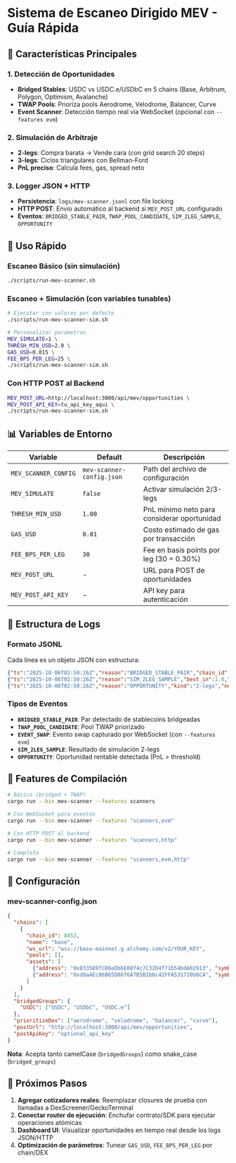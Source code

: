 # Sistema de Escaneo Dirigido MEV - Guía Rápida

## 🎯 Características Principales

### 1. Detección de Oportunidades
- **Bridged Stables**: USDC vs USDC.e/USDbC en 5 chains (Base, Arbitrum, Polygon, Optimism, Avalanche)
- **TWAP Pools**: Prioriza pools Aerodrome, Velodrome, Balancer, Curve
- **Event Scanner**: Detección tiempo real vía WebSocket (opcional con `--features evm`)

### 2. Simulación de Arbitraje
- **2-legs**: Compra barata → Vende cara (con grid search 20 steps)
- **3-legs**: Ciclos triangulares con Bellman-Ford
- **PnL preciso**: Calcula fees, gas, spread neto

### 3. Logger JSON + HTTP
- **Persistencia**: `logs/mev-scanner.jsonl` con file locking
- **HTTP POST**: Envío automático al backend si `MEV_POST_URL` configurado
- **Eventos**: `BRIDGED_STABLE_PAIR`, `TWAP_POOL_CANDIDATE`, `SIM_2LEG_SAMPLE`, `OPPORTUNITY`

## 🚀 Uso Rápido

### Escaneo Básico (sin simulación)
```bash
./scripts/run-mev-scanner.sh
```

### Escaneo + Simulación (con variables tunables)
```bash
# Ejecutar con valores por defecto
./scripts/run-mev-scanner-sim.sh

# Personalizar parámetros
MEV_SIMULATE=1 \
THRESH_MIN_USD=2.0 \
GAS_USD=0.015 \
FEE_BPS_PER_LEG=25 \
./scripts/run-mev-scanner-sim.sh
```

### Con HTTP POST al Backend
```bash
MEV_POST_URL=http://localhost:3000/api/mev/opportunities \
MEV_POST_API_KEY=tu_api_key_aqui \
./scripts/run-mev-scanner-sim.sh
```

## 📊 Variables de Entorno

| Variable | Default | Descripción |
|----------|---------|-------------|
| `MEV_SCANNER_CONFIG` | `mev-scanner-config.json` | Path del archivo de configuración |
| `MEV_SIMULATE` | `false` | Activar simulación 2/3-legs |
| `THRESH_MIN_USD` | `1.00` | PnL mínimo neto para considerar oportunidad |
| `GAS_USD` | `0.01` | Costo estimado de gas por transacción |
| `FEE_BPS_PER_LEG` | `30` | Fee en basis points por leg (30 = 0.30%) |
| `MEV_POST_URL` | - | URL para POST de oportunidades |
| `MEV_POST_API_KEY` | - | API key para autenticación |

## 📁 Estructura de Logs

### Formato JSONL
Cada línea es un objeto JSON con estructura:
```json
{"ts":"2025-10-06T02:50:26Z","reason":"BRIDGED_STABLE_PAIR","chain_id":8453,"a":"0x833...","b":"0xd9a..."}
{"ts":"2025-10-06T02:50:26Z","reason":"SIM_2LEG_SAMPLE","best_in":1.0,"pnl_usd":-0.018,"gas_usd":0.01}
{"ts":"2025-10-06T02:50:26Z","reason":"OPPORTUNITY","kind":"2-legs","net_usd":1.5}
```

### Tipos de Eventos
- **`BRIDGED_STABLE_PAIR`**: Par detectado de stablecoins bridgeadas
- **`TWAP_POOL_CANDIDATE`**: Pool TWAP priorizado
- **`EVENT_SWAP`**: Evento swap capturado por WebSocket (con `--features evm`)
- **`SIM_2LEG_SAMPLE`**: Resultado de simulación 2-legs
- **`OPPORTUNITY`**: Oportunidad rentable detectada (PnL > threshold)

## 🔧 Features de Compilación

```bash
# Básico (bridged + TWAP)
cargo run --bin mev-scanner --features scanners

# Con WebSocket para eventos
cargo run --bin mev-scanner --features "scanners,evm"

# Con HTTP POST al backend
cargo run --bin mev-scanner --features "scanners,http"

# Completo
cargo run --bin mev-scanner --features "scanners,evm,http"
```

## 📝 Configuración

### mev-scanner-config.json
```json
{
  "chains": [
    {
      "chain_id": 8453,
      "name": "base",
      "ws_url": "wss://base-mainnet.g.alchemy.com/v2/YOUR_KEY",
      "pools": [],
      "assets": [
        {"address": "0x833589fCD6eDb6E08f4c7C32D4f71b54bdA02913", "symbol": "USDC"},
        {"address": "0xd9aAEc86B65D86f6A7B5B1b0c42FFA531710b6CA", "symbol": "USDbC"}
      ]
    }
  ],
  "bridgedGroups": {
    "USDC": ["USDC", "USDbC", "USDC.e"]
  },
  "prioritizeDex": ["aerodrome", "velodrome", "balancer", "curve"],
  "postUrl": "http://localhost:3000/api/mev/opportunities",
  "postApiKey": "optional_api_key"
}
```

**Nota**: Acepta tanto camelCase (`bridgedGroups`) como snake_case (`bridged_groups`)

## 🎨 Próximos Pasos

1. **Agregar cotizadores reales**: Reemplazar closures de prueba con llamadas a DexScreener/GeckoTerminal
2. **Conectar router de ejecución**: Enchufar contrato/SDK para ejecutar operaciones atómicas
3. **Dashboard UI**: Visualizar oportunidades en tiempo real desde los logs JSON/HTTP
4. **Optimización de parámetros**: Tunear `GAS_USD`, `FEE_BPS_PER_LEG` por chain/DEX
